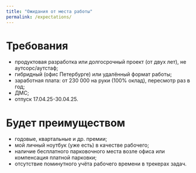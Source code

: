 ```yaml
---
title: "Ожидания от места работы"
permalink: /expectations/
---
```


# Требования

- продуктовая разработка или долгосрочный проект (от двух лет), не аутсорс/аутстаф;
- гибридный (офис Петербурге) или удалённый формат работы;
- заработная плата: от 230 000 на руки (100% оклад), пересмотр раз в год;
- ДМС;
- отпуск 17.04.25-30.04.25.

# Будет преимуществом

- годовые, квартальные и др. премии;
- мой личный ноутбук (уже есть) в качестве рабочего;
- наличие бесплатного парковочного места возле офиса или компенсация платной парковки;
- отсутствие поминутного учёта рабочего времени в трекерах задач.
